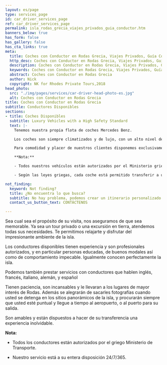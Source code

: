 ```yaml
---
layout: es/page
type: services_page
id: car_driver_services_page
ref: car_driver_services_page
permalink: isla_rodas_grecia_viajes_privados_guia_conductor.htm
banners_below: true
has_form: false
has_gallery: false
has_cta_links: true
meta:
  title: Coches con Conductor en Rodas Grecia, Viajes Privados, Guía Conductor, Isla de Rodas
  http_desc: Coches con Conductor en Rodas Grecia, Viajes Privados, Guía Conductor, Isla de Rodas
  description: Coches con Conductor en Rodas Grecia, Viajes Privados, Guía Conductor, Isla de Rodas
  keywords: Coches con Conductor en Rodas Grecia, Viajes Privados, Guía Conductor, Isla de Rodas
  abstract: Coches con Conductor en Rodas Grecia
  author: Nick
  copyright: NK for Rhodes Private Tours,2018
head_photo:
  src: "./img/pages/services/car-driver-head-photo-es.jpg"
  alt: Coches con Conductor en Rodas Grecia
title: Coches con Conductor en Rodas Grecia
subtitle: Conductores Disponibles
sections:
- title: Coches Disponibles
  subtitle: Luxury Vehicles with a High Safety Standard
  text: |-
    Tenemos nuestra propia flota de coches Mercedes Benz.

    Los coches son siempre climatizados y de lujo, con un alto nivel de seguridad, y asegurados contra todo riesgo.

    Para comodidad y placer de nuestros clientes disponemos exclusivamente de vehículos Mercedes Benz en los cuales caben cómodamente 4 pasajeros además del conductor.

    **Nota:**

    - Todos nuestros vehículos están autorizados por el Ministerio griego de Transportes y controladas por la Autoridad de Control de Transporte griego (KTEO) cada año.

    - Según las leyes griegas, cada coche está permitido transferir a un máximo de 4 pasajeros. [Los vehículos más grandes están disponibles para grupos](/tours_para_grupos_rodas_grecia.htm)

not_finding:
  keyword: Not finding?
  title: ¿No encuentra lo que busca?
  subtitle: No hay problema, podemos crear un itinerario personalizado para usted. ¡Cuéntenos de su tour!
  contact_us_button_text: CONTÁCTENOS    

---
```

Sea cual sea el propósito de su visita, nos aseguramos de que sea memorable. Ya sea un tour privado o una excursión en tierra, atendemos todas sus necesidades. Te permitimos relajarte y disfrutar del impresionante ambiente de la isla.
 
Los conductores disponibles tienen experiencia y son profesionales autorizados, y en particular personas educadas, de buenos modales así como de comportamiento impecable. Igualmente conocen perfectamente la isla.

Podemos también prestar servicios con conductores que hablen inglés, francés, italiano, alemán, y español 

Tienen paciencia, son incansables y le llevaran a los lugares de mayor interés de Rodas. Además se alegrarán de sacarles fotografías cuando usted se detenga en los sitios panorámicos de la isla, y procurarán siempre que usted esté puntual y llegue a tiempo al aeropuerto, o al puerto para su salida.

Son amables y están dispuestos a hacer de su transferencia una experiencia inolvidable.

**Nota:**

- Todos los conductores están autorizados por el griego Ministerio de Transporte.

- Nuestro servicio está a su entera disposición 24/7/365.